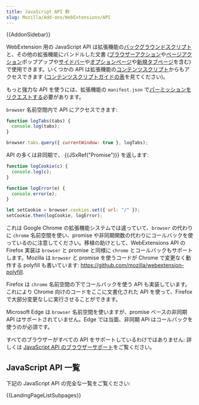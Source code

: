 ```yaml
---
title: JavaScript API 群
slug: Mozilla/Add-ons/WebExtensions/API
---
```


{{AddonSidebar}}

WebExtension 用の JavaScript API は拡張機能の[バックグラウンドスクリプト](/ja/Add-ons/WebExtensions/Anatomy_of_a_WebExtension#Background_scripts)と、その他の拡張機能にバンドルした文書 ([ブラウザーアクション](/ja/Add-ons/WebExtensions/Browser_action)や[ページアクション](/ja/Add-ons/WebExtensions/Page_actions)ポップアップや[サイドバー](/ja/Add-ons/WebExtensions/Sidebars)や[オプションページ](/ja/docs/Mozilla/Add-ons/WebExtensions/user_interface/Options_pages)や[新規タブページ](/ja/Add-ons/WebExtensions/manifest.json/chrome_url_overrides)を含む) で使用できます。いくつかの API は拡張機能の[コンテンツスクリプト](/ja/Add-ons/WebExtensions/Anatomy_of_a_WebExtension#Content_scripts)からもアクセスできます ([コンテンツスクリプトガイドの表](/ja/Add-ons/WebExtensions/Content_scripts#WebExtension_APIs)を見てください)。

もっと強力な API を使うには、拡張機能の `manifest.json` で[パーミッションをリクエストする](/ja/Add-ons/WebExtensions/manifest.json/permissions)必要があります。

`browser` 名前空間内で API にアクセスできます:

```js
function logTabs(tabs) {
  console.log(tabs);
}

browser.tabs.query({ currentWindow: true }, logTabs);
```

API の多くは非同期で、 {{JSxRef("Promise")}} を返します:

```js
function logCookie(c) {
  console.log(c);
}

function logError(e) {
  console.error(e);
}

let setCookie = browser.cookies.set({ url: "/" });
setCookie.then(logCookie, logError);
```

これは Google Chrome の拡張機能システムでは違っていて、`browser` の代わりに `chrome` 名前空間を使い、promise や非同期関数の代わりにコールバックを使っているのに注意してください。移植の助けとして、WebExtensions API の Firefox 実装は `browser` と promise と同様に `chrome` とコールバックもサポートします。Mozilla は `browser` と promise を使うコードが Chrome で変更なく動作する polyfill も書いています: <https://github.com/mozilla/webextension-polyfill>.

Firefox は `chrome` 名前空間の下でコールバックを使う API も実装しています。これにより Chrome 向けのコードをここに文書化された API を使って、Firefox で大部分変更なしに実行させることができます。

Microsoft Edge は `browser` 名前空間を使いますが、promise ベースの非同期 API はサポートされていません。Edge では当面、非同期 API はコールバックを使うのが必須です。

すべてのブラウザーがすべての API をサポートしているわけではありません: 詳しくは [JavaScript API のブラウザーサポート](/ja/docs/Mozilla/Add-ons/WebExtensions/Browser_support_for_JavaScript_APIs)をご覧ください。

## JavaScript API 一覧

下記の JavaScript API の完全な一覧をご覧ください:

{{LandingPageListSubpages}}
